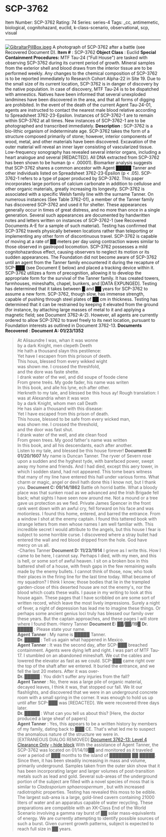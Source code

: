 # SCP-3762
Item Number: SCP-3762
Rating: 74
Series: series-4
Tags: _cc, antimemetic, biological, cognitohazard, euclid, k-class-scenario, observational, scp, visual

---

[![GibraltarPillBox.jpeg](https://scp-wiki.wdfiles.com/local--resized-images/scp-3762/GibraltarPillBox.jpeg/medium.jpg)](https://scp-wiki.wdfiles.com/local--files/scp-3762/GibraltarPillBox.jpeg)
A photograph of SCP-3762 after a battle (see Recovered Document D).
**Item #** : SCP-3762
**Object Class** : Euclid
**Special Containment Procedures:** MTF Tau-24 ("Full House") are tasked with observing SCP-3762 during its current period of growth. Mineral samples from the exterior shell and blood draws from the interior tissue are to be performed weekly. Any changes to the chemical composition of SCP-3762 is to be reported immediately to Research Cohort Alpha-22 in Site 19.
Due to the small size of its current location, SCP-3762 is in danger of discovery by the native population. In case of discovery, MTF Tau-24 is to be dispatched with amnestics. Natives have been informed that several unexploded landmines have been discovered in the area, and that all forms of digging are prohibited.
In the event of the death of the current Agent Tau-24-01, agents are instructed to contact the nearest male blood relative according to Spreadsheet 3762-23-Epsilon.
Instances of SCP-3762-1 are to remain within SCP-3762 at all times. New instances of SCP-3762-1 are to be photographed and transcribed immediately.
**Description** : SCP-3762 is a bio-lithic organism of indeterminate age. SCP-3762 takes the form of a structure composed primarily of stone; however, interior components of wood, metal, and other materials have been discovered. Excavation of the outer material will reveal an inner layer consisting of vascularized tissue. Low-frequency sonography has revealed several interior organs, including a heart analogue and several [REDACTED]. All DNA extracted from SCP-3762 has been shown to be human (p < .00001). Biomarker analysis suggests that SCP-3762 shares a common ancestor with Agent █████ Tanner and other individuals listed on Spreadsheet 3762-23-Epsilon (p < .05).
SCP-3762-1 refers to a type of paper produced by SCP-3762. This paper incorporates large portions of calcium carbonate in addition to cellulose and other organic materials, greatly increasing its longevity.
SCP-3762 is associated with a specific Welsh family line with the surname Tanner. On numerous instances (See Table 3762-01), a member of the Tanner family has discovered SCP-3762 and used it for shelter. These appearances generally occur in times of great distress, and no more than once in a single generation. Several such appearances are documented by handwritten notes and letters written on instances of SCP-3762-1 (see Recovered Documents A-E for a sample of such material).
Testing has confirmed that SCP-3762 travels physically between locations rather than teleporting or implementing any other form of discontinuous travel. SCP-3762 is capable of moving at a rate of ██ meters per day using contraction waves similar to those observed in gastropod locomotion.
SCP-3762 possesses a mild cognitohazardous effect, causing observers to neglect its motion or its sudden appearances. The Foundation did not become aware of SCP-3762 until an agent from the Tanner family encountered it during the recapture of SCP-███ (see Document E below) and placed a tracking device within it.
SCP-3762 utilizes a form of precognition, allowing it to develop the appropriate form for the survival of the Tanner family. It has created towers, farmhouses, mineshafts, chapel, bunkers, and [DATA EXPUNGED]. Testing has determined that it takes between █ and ██ years for SCP-3762 to assume a new form.
SCP-3762, though slow, has immense strength, capable of pushing through steel plates of ██ cm in thickness. Testing has determined that it can be restrained by keeping it elevated from the ground (for instance, by attaching large masses of metal to it and applying a magnetic field; see Document 3762-A-2). However, all agents are currently ordered to allow SCP-3762 to travel freely to its next location, pursuant to Foundation interests as outlined in Document 3762-13.
**Documents Recovered** :
**Document A: 01/23/1352**
> At Alisaundre I was, whan it was wonne  
>  by a dark Knight, men clepeth Deeth  
>  He hath a thousand slayn this pestilence:  
>  Yet have I escapen from this prisoun of deeth.  
>  This hous, blessed from every wikked wight  
>  was shown me. I crossed the threshfold,  
>  and the dore was faste shette.  
>  I drank water of the wel, and did soupe of foode clene  
>  From grene treës. My gode fader, his name was writen  
>  In this book, and alle his lyne, ech after other.  
>  Herkneth to my tale, and blessed be this hous ay!
Rough translation:
> I was at Alexandria when it was won  
>  by a dark Knight, whom men call Death  
>  He has slain a thousand with this disease:  
>  Yet I have escaped from this prison of death.  
>  This house, blessed to be safe from every wicked man,  
>  was shown me. I crossed the threshold,  
>  and the door was fast shut.  
>  I drank water of the well, and ate clean food  
>  From green trees. My good father's name was written  
>  In this book, and all his descendants, each after another.  
>  Listen to my tale, and blessed be this house forever!
**Document B: 01/20/1607**
> My name is Duncan Tanner. The ryver of Severn rose upon a sudden and the hyghest tyde, with barefaced power, swept away my home and friends. And I had died, except this aery tower, in which I sodden stand, had not appeared.
> This tome bears witness that many of my line have entered this hall under various forms. What charm or magic, angel or devil hath done this I know not, but I thank you.
**Document C: 09/14/1862**
> Battle oh horrid battle. What a bloody place was that sunken road as we advanced and the Irish Brigade fell back; what sights I have seen now around me. Not a mound or a tree gave us protection as we fled. Private James Spencer in the front rank went down with an awful cry, fell forward on his face and was motionless. I found this home, entered, and barred the entrance. From a window I shot at the enemy captain.
> I found this tattered book with strange letters from men whose names I am well familiar with. This incredible secret I would attribute to the angels, but this house I fear is subject to some horrible curse. I discovered where a stray bullet had entered the wall and red blood dripped from the hole.
> God have mercy on us all.  
>  -Charles Tanner
**Document D: 11/23/1914**
> I grieve as I write this. How I came to be here, I cannot say. Perhaps I died, with my men, and this is hell, or some sort of awful heaven. I sit on a broken box in this battered shell of a house, with fresh gaps in the few remaining walls made by the enemy bullets. I cannot think of those, now, who took their places in the firing line for the last time today. What became of my squadron? I think I know; those bodies that lie in the trampled garden-close of this deserted house are not the enemy's, nor the blood which coats these walls.
> I pause in my writing to look at this house again. These pages that I have scribbled on are some sort of written record, which leave the most lively impressions. Surely a night of fever, a night of depression has lead me to imagine these things. Or perhaps some ancient genius loci truly has blessed our family over these years. But the captain approaches, and these pages I will store where I found them.-Henry Tanner
**Document E: ██/██/19█**
> **Dr. █████** : Please state your name.  
>  **Agent Tanner** : My name is █████ Tanner.  
>  **Dr. █████** : Tell us again what happened in Mexico.  
>  **Agent Tanner** : It was the second day, after SCP-███ breached containment. Agents were dying left and right. I was part of MTF Tau-17. I stumbled on an abandoned mineshaft. We cut the cables and lowered the elevator as fast as we could. SCP-███ came right over the top of the shaft after we entered. It buried the entrance, and we fell the last 20 meters. After it was over-  
>  **Dr. █████** : You didn't suffer any injuries from the fall?  
>  **Agent Tanner** : No, there was a large pile of organic material, decayed leaves, I think it was, that stopped our fall. We lit our flashlights, and discovered that we were in an underground concrete room with a small spring in the corner. It was enough to hold us up until after SCP-███ was [REDACTED]. We were recovered three days later.  
>  **Dr. █████** : What can you tell us about this? [Here, the doctor produced a large sheaf of papers]  
>  **Agent Tanner** : Yes, this appears to be a written history by members of my family, dating back to ███ CE. That's what led me to suspect the anomalous nature of the structure we were in.  
>  [EXTRANEOUS DIALOG REMOVED]
[Document 3762-13: Level 4 Clearance Only](javascript:;)
[– hide block](javascript:;)
With the assistance of Agent Tanner, the SCP-3762 was located on 01/14/19██ and monitored as it traveled over a period of ███ months to the island of ███████ ██ █████. Since then, it has been steadily increasing in mass and volume, primarily underground. Samples taken from the outer skin show that it has been incorporating larger and larger volumes of post-transition metals such as lead and gold.
Several sub-areas of the underground portion of the subject are filled with a novel species of moss that is similar to _Cladosporium sphaerospermum_ , but with increased radiotrophic properties. Testing has revealed this moss to be edible.
The largest sub-area is a large, gold-lined cavern containing 21000 liters of water and an apparatus capable of water recycling.
These preparations are compatible with an XK-Class End of the World Scenario involving a gamma ray burst of ██ solar mass-equivalents of energy. We are currently attempting to identify possible sources of such a burst.
Given current growth patterns, subject is expected to reach full size in ██ years.